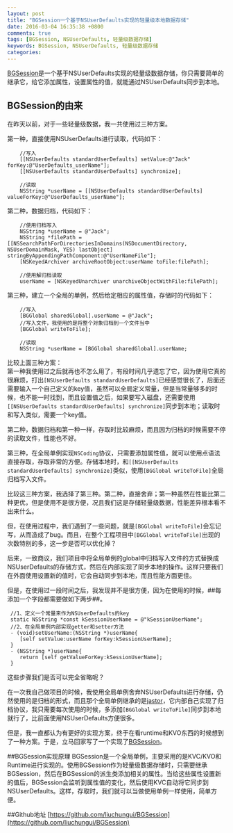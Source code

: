 ```yaml
---
layout: post
title: "BGSession一个基于NSUserDefaults实现的轻量级本地数据存储"
date: 2016-03-04 16:35:38 +0800
comments: true
tags: [BGSession, NSUserDefaults, 轻量级数据存储]
keywords: BGSession, NSUserDefaults, 轻量级数据存储
categories: 
---
```

[BGSession](https://github.com/liuchungui/BGSession)是一个基于NSUserDefaults实现的轻量级数据存储，你只需要简单的继承它，给它添加属性，设置属性的值，就能通过NSUserDefaults同步到本地。
<!-- more -->

## BGSession的由来
在昨天以前，对于一些轻量级数据，我一共使用过三种方案。

第一种，直接使用NSUserDefaults进行读取，代码如下：

```objc
    //写入
    [[NSUserDefaults standardUserDefaults] setValue:@"Jack" forKey:@"UserDefaults_userName"];
    [[NSUserDefaults standardUserDefaults] synchronize];
    
    //读取
    NSString *userName = [[NSUserDefaults standardUserDefaults] valueForKey:@"UserDefaults_userName"];
```

第二种，数据归档，代码如下：

```
    //使用归档写入
    NSString *userName = @"Jack";
    NSString *filePath = [[NSSearchPathForDirectoriesInDomains(NSDocumentDirectory, NSUserDomainMask, YES) lastObject] stringByAppendingPathComponent:@"UserNameFile"];
    [NSKeyedArchiver archiveRootObject:userName toFile:filePath];
    
    //使用解归档读取
    userName = [NSKeyedUnarchiver unarchiveObjectWithFile:filePath];
```
    
第三种，建立一个全局的单例，然后给定相应的属性值，存储时的代码如下：

```
	//写入
    [BGGlobal sharedGlobal].userName = @"Jack";
    //写入文件，我使用的是将整个对象归档到一个文件当中
    [BGGlobal writeToFile];
    
    //读取
    NSString *userName = [BGGlobal sharedGlobal].userName;
```
    
 比较上面三种方案：    
 第一种我使用过之后就再也不怎么用了，有段时间几乎遗忘了它，因为使用它真的很麻烦，打出`[NSUserDefaults standardUserDefaults]`已经感觉很长了，后面还需要输入一个自己定义的key值，虽然可以全局定义常量，但是当常量够多的时候，也不能一时找到，而且设置值之后，如果要写入磁盘，还需要使用`[[NSUserDefaults standardUserDefaults] synchronize]`同步到本地；读取时和写入类似，需要一个key值。
 
 第二种，数据归档和第一种一样，存取时比较麻烦，而且因为归档的时候需要不停的读取文件，性能也不好。
 
 第三种，在全局单例实现`NSCoding`协议，只需要添加属性值，就可以使用点语法直接存取，存取非常的方便。存储本地时，和`[[NSUserDefaults standardUserDefaults] synchronize]`类似，使用`[BGGlobal writeToFile]`全局归档写入文件。
 
 比较这三种方案，我选择了第三种。第二种，直接舍弃；第一种虽然在性能比第二种更优，但是使用不是很方便，况且我们这是存储轻量级数据，性能差异根本看不出来什么。
 
 但，在使用过程中，我们遇到了一些问题，就是`[BGGlobal writeToFile]`会忘记写，从而造成了bug。而且，在整个工程项目中`[BGGlobal writeToFile]`出现的次数特别的多，这一步是否可以优化掉？
 
 后来，一致商议，我们项目中将全局单例的global中归档写入文件的方式替换成NSUserDefaults的存储方式，然后在内部实现了同步本地的操作。这样只要我们在外面使用设置新的值时，它会自动同步到本地，而且性能方面更佳。
 
 但是，在使用过一段时间之后，我发现并不是很方便，因为在使用的时候，##每添加一个字段都需要做如下两步##。
 
```
 //1、定义一个常量来作为NSUserDefaults的key
 static NSString *const kSessionUserName = @"kSessionUserName";
 //2、在全局单例内部实现getter和setter方法
 - (void)setUserName:(NSString *)userName{
    [self setValue:userName forKey:kSessionUserName];
 }
 - (NSString *)userName{
    return [self getValueForKey:kSessionUserName];
 }
```
 
 这些步骤我们是否可以完全省略呢？    
 
 在一次我自己做项目的时候，我使用全局单例舍弃NSUserDefaults进行存储，仍然使用的是归档的形式，而且那个全局单例继承的是[jastor](https://github.com/elado/jastor)，它内部自己实现了归档协议，我只需要每次使用的时候，多添加`[BGGlobal writeToFile]`同步到本地就行了，比前面使用NSUserDefaults方便很多。
 
 但是，我一直都认为有更好的实现方案，终于在看runtime和KVO东西的时候想到了一种方案。于是，立马回家写了一个实现了[BGSession](https://github.com/liuchungui/BGSession)。
 
##BGSession实现原理
 BGSession是一个全局单例，主要采用的是KVC/KVO和Runtime进行实现的。使用BGSession作为轻量级数据存储时，只需要继承BGSession，然后在BGSession的派生类添加相关的属性。当给这些属性设置新的值后，BGSession会监听到属性值的变化，然后使用KVC自动将它同步到NSUserDefaults。这样，存取时，我们就可以当做使用单例一样使用，简单方便。
 
##Github地址
[https://github.com/liuchungui/BGSession](https://github.com/liuchungui/BGSession)

